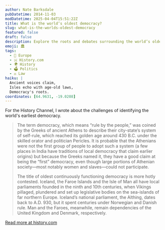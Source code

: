 ```yaml
---
author: Nate Barksdale
pubDatetime: 2014-11-03
modDatetime: 2025-04-04T15:51:22Z
title: What is the world’s oldest democracy?
slug: what-is-the-worlds-oldest-democracy
featured: false
draft: false
description: Explore the roots and debates surrounding the world’s oldest democracies, from ancient Athens to Viking-led parliaments.
emoji: 🏛️
tags:
  - 🍷 Europe
  - 🇭 History.com
  - 🌍 History
  - 🗳️ Politics
  - ⚖️ Law
haiku: |
  Ancient voices claim,
  Isles echo with age-old laws,
  Democracy's roots.
coordinates: [64.9631, -19.0208]
---
```


For the History Channel, I wrote about the challenges of identifying the world's earliest democracy.

> The term democracy, which means “rule by the people,” was coined by the Greeks of ancient Athens to describe their city-state’s system of self-rule, which reached its golden age around 430 B.C. under the skilled orator and politician Pericles. It is probable that the Athenians were not the first group of people to adopt such a system (a few places in India have traditions of local democracy that claim earlier origins) but because the Greeks named it, they have a good claim at being the “first” democracy, even though large portions of Athenian society—most notably women and slaves—could not participate.
>
> The title of oldest continuously functioning democracy is more hotly contested. Iceland, the Faroe Islands and the Isle of Man all have local parliaments founded in the ninth and 10th centuries, when Vikings pillaged, plundered and set up legislative bodies on the sea-islands of far northern Europe. Iceland’s national parliament, the Althing, dates back to A.D. 930, but it spent centuries under Norwegian and Danish rule. Man and the Faroes, meanwhile, remain dependencies of the United Kingdom and Denmark, respectively.

[Read more at history.com](https://www.history.com/news/what-is-the-worlds-oldest-democracy)
